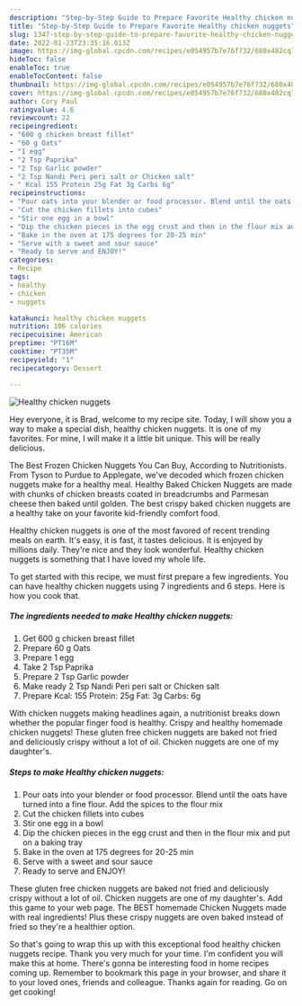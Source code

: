 ```yaml
---
description: "Step-by-Step Guide to Prepare Favorite Healthy chicken nuggets"
title: "Step-by-Step Guide to Prepare Favorite Healthy chicken nuggets"
slug: 1347-step-by-step-guide-to-prepare-favorite-healthy-chicken-nuggets
date: 2022-01-23T23:35:16.013Z
image: https://img-global.cpcdn.com/recipes/e054957b7e76f732/680x482cq70/healthy-chicken-nuggets-recipe-main-photo.jpg
hideToc: false
enableToc: true
enableTocContent: false
thumbnail: https://img-global.cpcdn.com/recipes/e054957b7e76f732/680x482cq70/healthy-chicken-nuggets-recipe-main-photo.jpg
cover: https://img-global.cpcdn.com/recipes/e054957b7e76f732/680x482cq70/healthy-chicken-nuggets-recipe-main-photo.jpg
author: Cory Paul
ratingvalue: 4.6
reviewcount: 22
recipeingredient:
- "600 g chicken breast fillet"
- "60 g Oats"
- "1 egg"
- "2 Tsp Paprika"
- "2 Tsp Garlic powder"
- "2 Tsp Nandi Peri peri salt or Chicken salt"
- " Kcal 155 Protein 25g Fat 3g Carbs 6g"
recipeinstructions:
- "Pour oats into your blender or food processor. Blend until the oats have turned into a fine flour. Add the spices to the flour mix"
- "Cut the chicken fillets into cubes"
- "Stir one egg in a bowl"
- "Dip the chicken pieces in the egg crust and then in the flour mix and put on a baking tray"
- "Bake in the oven at 175 degrees for 20-25 min"
- "Serve with a sweet and sour sauce"
- "Ready to serve and ENJOY!"
categories:
- Recipe
tags:
- healthy
- chicken
- nuggets

katakunci: healthy chicken nuggets 
nutrition: 106 calories
recipecuisine: American
preptime: "PT16M"
cooktime: "PT35M"
recipeyield: "1"
recipecategory: Dessert

---
```



![Healthy chicken nuggets](https://img-global.cpcdn.com/recipes/e054957b7e76f732/680x482cq70/healthy-chicken-nuggets-recipe-main-photo.jpg)

Hey everyone, it is Brad, welcome to my recipe site. Today, I will show you a way to make a special dish, healthy chicken nuggets. It is one of my favorites. For mine, I will make it a little bit unique. This will be really delicious.

The Best Frozen Chicken Nuggets You Can Buy, According to Nutritionists. From Tyson to Purdue to Applegate, we&#39;ve decoded which frozen chicken nuggets make for a healthy meal. Healthy Baked Chicken Nuggets are made with chunks of chicken breasts coated in breadcrumbs and Parmesan cheese then baked until golden. The best crispy baked chicken nuggets are a healthy take on your favorite kid-friendly comfort food.

Healthy chicken nuggets is one of the most favored of recent trending meals on earth. It's easy, it is fast, it tastes delicious. It is enjoyed by millions daily. They're nice and they look wonderful. Healthy chicken nuggets is something that I have loved my whole life.


To get started with this recipe, we must first prepare a few ingredients. You can have healthy chicken nuggets using 7 ingredients and 6 steps. Here is how you cook that.

<!--inarticleads1-->

##### The ingredients needed to make Healthy chicken nuggets:

1. Get 600 g chicken breast fillet
1. Prepare 60 g Oats
1. Prepare 1 egg
1. Take 2 Tsp Paprika
1. Prepare 2 Tsp Garlic powder
1. Make ready 2 Tsp Nandi Peri peri salt or Chicken salt
1. Prepare  Kcal: 155 Protein: 25g Fat: 3g Carbs: 6g


With chicken nuggets making headlines again, a nutritionist breaks down whether the popular finger food is healthy. Crispy and healthy homemade chicken nuggets! These gluten free chicken nuggets are baked not fried and deliciously crispy without a lot of oil. Chicken nuggets are one of my daughter&#39;s. 

<!--inarticleads2-->

##### Steps to make Healthy chicken nuggets:

1. Pour oats into your blender or food processor. Blend until the oats have turned into a fine flour. Add the spices to the flour mix
1. Cut the chicken fillets into cubes
1. Stir one egg in a bowl
1. Dip the chicken pieces in the egg crust and then in the flour mix and put on a baking tray
1. Bake in the oven at 175 degrees for 20-25 min
1. Serve with a sweet and sour sauce
1. Ready to serve and ENJOY!

These gluten free chicken nuggets are baked not fried and deliciously crispy without a lot of oil. Chicken nuggets are one of my daughter&#39;s. Add this game to your web page. The BEST homemade Chicken Nuggets made with real ingredients! Plus these crispy nuggets are oven baked instead of fried so they&#39;re a healthier option. 

So that's going to wrap this up with this exceptional food healthy chicken nuggets recipe. Thank you very much for your time. I'm confident you will make this at home. There's gonna be interesting food in home recipes coming up. Remember to bookmark this page in your browser, and share it to your loved ones, friends and colleague. Thanks again for reading. Go on get cooking!
